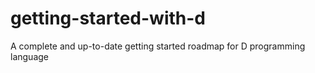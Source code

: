 # getting-started-with-d
A complete and up-to-date getting started roadmap for D programming language 

